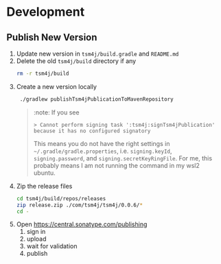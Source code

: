 # Development

## Publish New Version

1. Update new version in `tsm4j/build.gradle` and `README.md`
2. Delete the old `tsm4j/build` directory if any
   ```bash
   rm -r tsm4j/build
   ```
3. Create a new version locally
   ```bash
    ./gradlew publishTsm4jPublicationToMavenRepository
   ```
   > :note: If you see
   > ```
   > > Cannot perform signing task ':tsm4j:signTsm4jPublication' because it has no configured signatory
   > ```
   > This means you do not have the right settings in  `~/.gradle/gradle.properties`, i.e. `signing.keyId`, `signing.password`, and `signing.secretKeyRingFile`.
   > For me, this probably means I am not running the command in my wsl2 ubuntu.
4. Zip the release files
   ```bash
   cd tsm4j/build/repos/releases
   zip release.zip ./com/tsm4j/tsm4j/0.0.6/*
   cd -
   ```
5. Open https://central.sonatype.com/publishing
   1. sign in
   2. upload
   3. wait for validation
   4. publish
